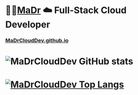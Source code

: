 # :rocket::cactus:[MaDr](https://MaDr.io) :cloud: Full-Stack Cloud Developer 
### [MaDrCloudDev.github.io](https://MaDrCloudDev.github.io)
# ![MaDrCloudDev GitHub stats](https://github-readme-stats.vercel.app/api?username=madrclouddev&count_private=true&show_icons=true&theme=radical)
# [![MaDrCloudDev Top Langs](https://github-readme-stats.vercel.app/api/top-langs/?username=madrclouddev)](https://github.com/madrclouddev)


